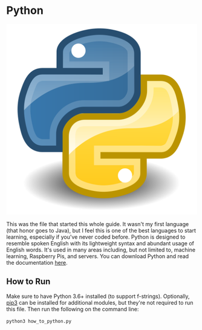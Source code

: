 # Python
![Python Logo](img-python.png)

This was the file that started this whole guide. It wasn't my first language (that honor goes to Java), but I feel this is one of the best languages to start learning, especially if you've never coded before. Python is designed to resemble spoken English with its lightweight syntax and abundant usage of English words. It's used in many areas including, but not limited to, machine learning, Raspberry Pis, and servers. You can download Python and read the documentation [here](https://www.python.org/).

## How to Run
Make sure to have Python 3.6+ installed (to support f-strings). Optionally, [pip3](https://pip.pypa.io/en/stable/) can be installed for additional modules, but they're not required to run this file. Then run the following on the command line:

`python3 how_to_python.py`
